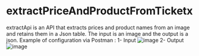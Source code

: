 # extractPriceAndProductFromTicketx
extractApi is an API that extracts prices and product names from an image and retains them in a Json table. The input is an image and the output is a json.
Example of configuration via Postman :
1- Input
![image](https://github.com/samiaChayeb/extractPriceAndProductFromTicket/assets/44683313/c77b5a1a-518a-46bc-9e16-127d9ff1b030)
2- Output
![image](https://github.com/samiaChayeb/extractPriceAndProductFromTicket/assets/44683313/c1aed774-50da-4715-9f29-cac14613f278)

